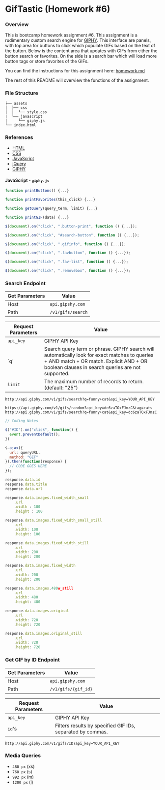 # GifTastic (Homework #6)

<link href="readme.css" rel="stylesheet"></link>

### Overview

This is bootcamp homework assignment #6. This assignment is a rudimentary custom search engine for [GIPHY][]. This interface are panels, with top area for buttons to click which populate GIFs based on the text of the button. Below is the content area that updates with GIFs from either the button search or favorites. On the side is a search bar which will load more button tags or store favorites of the GIFs.

You can find the instructions for this assignment here: [homework.md][]

The rest of this README will overview the functions of the assignment.

[GIPHY]: https://giphy.com/
[homework.md]: https://github.com/ekeoid/GifTastic/blob/master/assets/homework.md

### File Structure

```
├── assets
|  ├── css
|  |  └── style.css
|  └── javascript
|     └── giphy.js
└── index.html
```

### References
- [HTML](https://developer.mozilla.org/en-US/docs/Web/HTML)
- [CSS](https://developer.mozilla.org/en-US/docs/Web/CSS)
- [JavaScript](https://developer.mozilla.org/en-US/docs/Web/JavaScript)
- [jQuery](https://api.jquery.com/)
- [GIPHY](https://developers.giphy.com/docs/)

#### JavaScript - `giphy.js`

```js
function printButtons() {...}
```

```js
function printFavorites(this_click) {...}
```

```js
function getQuery(query_term, limit) {...}
```

```js
function printGIF(data) {...}
```

```js
$(document).on("click", ".button-print", function () {...});
```

```js
$(document).on("click", "#search-button", function () {...});
```

```js
$(document).on("click", ".gifinfo", function () {...});
```

```js
$(document).on("click", ".favbutton", function () {...});
```

```js
$(document).on("click", ".fav-list", function () {...});
```

```js
$(document).on("click", ".removebox", function () {...});
```

### Search Endpoint

|Get Parameters|Value|
|---|---|
| Host | `api.gipshy.com` |
| Path | `/v1/gifs/search` |

|Request Parameters|Value|
|---|---|
|`api_key`|GIPHY API Key |
|`q'| Search query term or phrase. GIPHY search will automatically look for exact matches to queries + AND match + OR match. Explicit AND + OR boolean clauses in search queries are not supported.|
|`limit`|The maximum number of records to return. (default: "25")

`http://api.giphy.com/v1/gifs/search?q=funny+cat&api_key=YOUR_API_KEY`

`https://api.giphy.com/v1/gifs/random?api_key=dc6zaTOxFJmzC&tag=cats`
`http://api.giphy.com/v1/gifs/search?q=funny+cat&api_key=dc6zaTOxFJmzC`


```js
// Coding Notes

$("#ID").on("click", function() {
  event.preventDefault();
})

$.ajax({
  url: queryURL,
  method: "GET"
}).then(function(response) {
  // CODE GOES HERE
});

response.data.id
response.data.title
response.data.url

response.data.images.fixed_width_small
    .url
    .width : 100
    .height : 100

response.data.images.fixed_width_small_still
    .url
    .width: 100
    .height: 100

response.data.images.fixed_width_still
    .url
    .width: 200
    .height: 200

response.data.images.fixed_width
    .url
    .width: 200
    .height: 200

response.data.images.480w_still
    .url
    .width: 480
    .height: 480

response.data.images.original
    .url
    .width: 720
    .height: 720

response.data.images.original_still
    .url
    .width: 720
    .height: 720


```




### Get GIF by ID Endpoint

|Get Parameters|Value|
|---|---|
| Host | `api.gipshy.com` |
| Path | `/v1/gifs/{gif_id}` |

|Request Parameters|Value|
|---|---|
|`api_key`|GIPHY API Key |
|`id`'s| Filters results by specified GIF IDs, separated by commas.|


`http://api.giphy.com/v1/gifs/ID?api_key=YOUR_API_KEY`

### Media Queries

- `480 px` (xs)
- `768 px` (s)
- `992 px` (m)
- `1200 px` (l)
